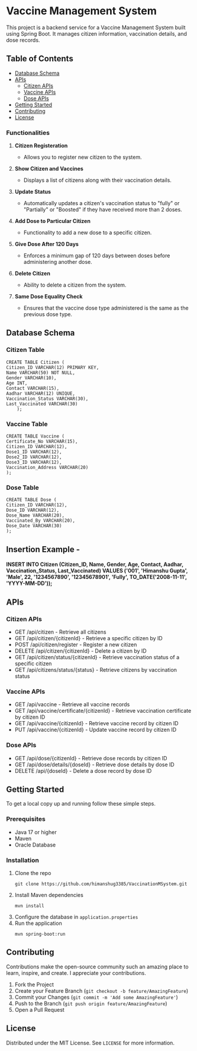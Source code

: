 <h1>Vaccine Management System</h1>
<p>This project is a backend service for a Vaccine Management System built using Spring Boot. It manages citizen information, vaccination details, and dose records.</p>
<h2>Table of Contents</h2>
<ul>
    <li><a href="#database-schema">Database Schema</a></li>
    <li><a href="#apis">APIs</a>
        <ul>
            <li><a href="#citizen-apis">Citizen APIs</a></li>
            <li><a href="#vaccine-apis">Vaccine APIs</a></li>
            <li><a href="#dose-apis">Dose APIs</a></li>
        </ul>
    </li>
        <li><a href="#getting-started">Getting Started</a></li>
        <li><a href="#contributing">Contributing</a></li>
        <li><a href="#license">License</a></li>
    </ul>
    
### Functionalities

1. **Citizen Registeration**
    - Allows you to register new citizen to the system.

2. **Show Citizen and Vaccines**
    - Displays a list of citizens along with their vaccination details.

3. **Update Status**
    - Automatically updates a citizen's vaccination status to "fully" or "Partially" or "Boosted" if they have received more than 2 doses.

4. **Add Dose to Particular Citizen**
    - Functionality to add a new dose to a specific citizen.

5. **Give Dose After 120 Days**
    - Enforces a minimum gap of 120 days between doses before administering another dose.

6. **Delete Citizen**
    - Ability to delete a citizen from the system.

7. **Same Dose Equality Check**
    - Ensures that the vaccine dose type administered is the same as the previous dose type.

<h2 id="database-schema">Database Schema</h2>

<h3>Citizen Table</h3>
<pre><code>CREATE TABLE Citizen (
Citizen_ID VARCHAR(12) PRIMARY KEY,             
Name VARCHAR(50) NOT NULL,                    
Gender VARCHAR(10),                          
Age INT,                                      
Contact VARCHAR(15),                         
Aadhar VARCHAR(12) UNIQUE,                   
Vaccination_Status VARCHAR(30),               
Last_Vaccinated VARCHAR(30)                        
    );</code></pre>

<h3>Vaccine Table</h3>
<pre><code>CREATE TABLE Vaccine (
Certificate_No VARCHAR(15),
Citizen_ID VARCHAR(12), 
Dose1_ID VARCHAR(12),
Dose2_ID VARCHAR(12),
Dose3_ID VARCHAR(12),
Vaccination_Address VARCHAR(20)
);</code></pre>

<h3>Dose Table</h3>
<pre><code>CREATE TABLE Dose (
Citizen_ID VARCHAR(12),
Dose_ID VARCHAR(12), 
Dose_Name VARCHAR(20),
Vaccinated_By VARCHAR(20),
Dose_Date VARCHAR(30)
);</code></pre>

<h2>Insertion Example - </h2>
<h4>INSERT INTO Citizen (Citizen_ID, Name, Gender, Age, Contact, Aadhar, Vaccination_Status, Last_Vaccinated)
VALUES ('001', 'Himanshu Gupta', 'Male', 22, '1234567890', '12345678901', 'Fully', TO_DATE('2008-11-11', 'YYYY-MM-DD'));</h4>

<h2 id="apis">APIs</h2>

<h3 id="citizen-apis">Citizen APIs</h3>
<ul>
    <li>GET /api/citizen - Retrieve all citizens</li>
    <li>GET /api/citizen/{citizenId} - Retrieve a specific citizen by ID</li>
    <li>POST /api/citizen/register - Register a new citizen</li>
    <li>DELETE /api/citizen/{citizenId} - Delete a citizen by ID</li>
    <li>GET /api/citizen/status/{citizenId} - Retrieve vaccination status of a specific citizen</li>
    <li>GET /api/citizens/status/{status} - Retrieve citizens by vaccination status</li>
</ul>

<h3 id="vaccine-apis">Vaccine APIs</h3>
<ul>
    <li>GET /api/vaccine - Retrieve all vaccine records</li>
    <li>GET /api/vaccine/certificate/{citizenId} - Retrieve vaccination certificate by citizen ID</li>
    <li>GET /api/vaccine/{citizenId} - Retrieve vaccine record by citizen ID</li>
    <li>PUT /api/vaccine/{citizenId} - Update vaccine record by citizen ID</li>
</ul>

<h3 id="dose-apis">Dose APIs</h3>
<ul>
    <li>GET /api/dose/{citizenId} - Retrieve dose records by citizen ID</li>
    <li>GET /api/dose/details/{doseId} - Retrieve dose details by dose ID</li>
    <li>DELETE /api/{doseId} - Delete a dose record by dose ID</li>
</ul>

<h2 id="getting-started">Getting Started</h2>
<p>To get a local copy up and running follow these simple steps.</p>

<h3>Prerequisites</h3>
<ul>
    <li>Java 17 or higher</li>
    <li>Maven</li>
    <li>Oracle Database</li>
</ul>

<h3>Installation</h3>
<ol>
    <li>Clone the repo
    <pre><code>git clone https://github.com/himanshug3385/VaccinationMSystem.git</code></pre>
    </li>
    <li>Install Maven dependencies
        <pre><code>mvn install</code></pre>
    </li>
    <li>Configure the database in <code>application.properties</code></li>
    <li>Run the application
        <pre><code>mvn spring-boot:run</code></pre>
    </li>
    </ol>

<h2 id="contributing">Contributing</h2>
<p>Contributions make the open-source community such an amazing place to learn, inspire, and create. I appreciate your contributions.</p>
<ol>
    <li>Fork the Project</li>
    <li>Create your Feature Branch (<code>git checkout -b feature/AmazingFeature</code>)</li>
    <li>Commit your Changes (<code>git commit -m 'Add some AmazingFeature'</code>)</li>
    <li>Push to the Branch (<code>git push origin feature/AmazingFeature</code>)</li>
    <li>Open a Pull Request</li>
</ol>

<h2 id="license">License</h2>
<p>Distributed under the MIT License. See <code>LICENSE</code> for more information.</p>
